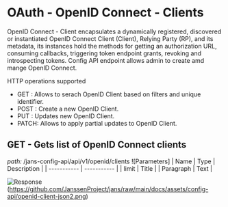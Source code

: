 # OAuth - OpenID Connect - Clients
OpenID Connect - Client encapsulates a dynamically registered, discovered or instantiated OpenID Connect Client (Client), Relying Party (RP), and its metadata, its instances hold the methods for getting an authorization URL, consuming callbacks, triggering token endpoint grants, revoking and introspecting tokens.
Config API endpoint allows admin to create amd mange OpenID Connect.

HTTP operations supported
- GET : Allows to serach OpenID Client based on filters and unique identifier.
- POST : Create a new OpenID Client.
- PUT : Updates new OpenID Client.
- PATCH: Allows to apply partial updates to OpenID Client.

## GET - Gets list of OpenID Connect clients
*path:* /jans-config-api/api/v1/openid/clients
![Parameters]
| Name      | Type | Description |
| ----------- | ----------- |
| limit      | Title       |
| Paragraph   | Text        |


![Response](https://github.com/JanssenProject/jans/raw/main/docs/assets/config-api/openid-client-json1.png)
(https://github.com/JanssenProject/jans/raw/main/docs/assets/config-api/openid-client-json2.png)


